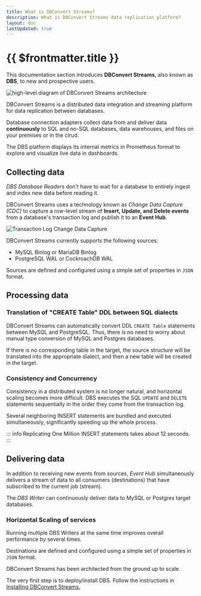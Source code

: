 ```yaml
---
title: What is DBConvert Streams?
description: What is DBConvert Streams data replication platform?
layout: doc
lastUpdated: true
---
```






# {{ $frontmatter.title }}

This documentation section introduces **DBConvert Streams**, also known as **DBS**, to new and prospective users.

![high-level diagram of DBConvert Streams architecture](/images/dbconvert-stream-high-level-diagram.png)

DBConvert Streams is a distributed data integration and streaming platform for data replication between databases.

Database connection adapters collect data from and deliver data **continuously** to SQL and no-SQL databases, data warehouses, and files on your premises or in the clrud.

The DBS platform displays its internal metrics in Prometheus format to explore and visualize live data in dashboards.

## Collecting data

*DBS Database Readers* don't have to wait for a database to entirely ingest and index new data before reading it.

DBConvert Streams uses a technology known as *Change Data Capture (CDC)* to capture a row-level stream of **Insert, Update, and Delete events** from a database's transaction log and publish it to an **Event Hub**.

![Transaction Log Change Data Capture](/images/log-cdc.png)

DBConvert Streams currently supports the following sources:

- MySQL Binlog or MariaDB Binlog
- PostgreSQL WAL or CockroachDB WAL

Sources are defined and configured using a simple set of properties in `JSON` format.

## Processing data

### Translation of "CREATE Table" DDL between SQL dialects

DBConvert Streams can automatically convert DDL `CREATE Table` statements between MySQL and PostgreSQL. Thus, there is no need to worry about manual type conversion of MySQL and Postgres databases.

If there is no corresponding table in the target, the source structure will be translated into the appropriate dialect, and then a new table will be created in the target.

### Consistency and Concurrency

Consistency in a distributed system is no longer natural, and horizontal scaling becomes more difficult.
DBS executes the SQL `UPDATE` and `DELETE` statements sequentially in the order they come from the transaction log.

Several neighboring INSERT statements are bundled and executed simultaneously, significantly speeding up the whole process.

::: info
Replicating One Million INSERT statements takes about 12 seconds.
:::

## Delivering data

In addition to receiving new events from sources, *Event Hub* simultaneously delivers a stream of data to all consumers (destinations) that have subscribed to the current job (stream).

The *DBS Writer* can continuously deliver data to MySQL or Postgres target databases.

### Horizontal Scaling of services

Running multiple DBS Writers at the same time improves overall performance by several times.

Destinations are defined and configured using a simple set of properties in `JSON` format.

DBConvert Streams has been architected from the ground up to scale.

The very first step is to deploy/install DBS. Follow the instructions in [Installing DBConvert Streams.](/guide/install)
